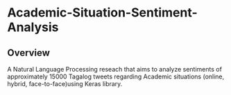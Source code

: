 # Academic-Situation-Sentiment-Analysis
## Overview
A Natural Language Processing reseach that aims to analyze sentiments of approximately 15000 Tagalog tweets regarding Academic situations (online, hybrid, face-to-face)using Keras library.
